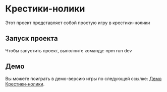 # Крестики-нолики

Этот проект представляет собой простую игру в крестики-нолики

## Запуск проекта

Чтобы запустить проект, выполните команду:
npm run dev

## Демо

Вы можете поиграть в демо-версию игры по следующей ссылке: [Демо Крестики-нолики](https://tic-tac-toe-wb.vercel.app/).
